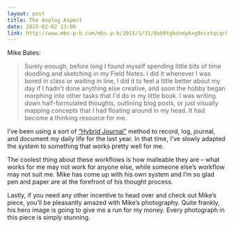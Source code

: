 ```yaml
---
layout: post
title: The Analog Aspect
date: 2015-02-02 13:00
link: http://www.mbs-p-b.com/mbs-p-b/2015/1/31/8ob0tgkdxmy6xg0scxtqcqrhxwfdjo
---
```

 
Mike Bates:
 
> Surely enough, before long I found myself spending little bits of time doodling and sketching in my Field Notes. I did it whenever I was bored in class or waiting in line, I did it to feel a little better about my day if I hadn't done anything else creative, and soon the hobby began morphing into other tasks that I'd do in my little book. I was writing down half-formulated thoughts, outlining blog posts, or just visually mapping concepts that I had floating around in my head. It had become a thinking resource for me.
 
I’ve been using a sort of [“Hybrid Journal”](http://thenewsprint.co/2014/03/01/the-hybrid-journal/) method to record, log, journal, and document my daily life for the last year. In that time, I’ve slowly adapted the system to something that works pretty well for me.
 
The coolest thing about these workflows is how malleable they are – what works for me may not work for anyone else, while someone else’s workflow may not suit me. Mike has come up with his own system and I’m so glad pen and paper are at the forefront of his thought process.
 
Lastly, if you need any other incentive to head over and check out Mike’s piece, you’ll be pleasantly amazed with Mike’s photography. Quite frankly, his hero image is going to give me a run for my money. Every photograph in this piece is simply stunning.